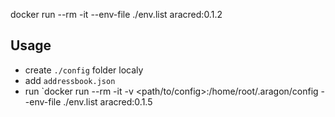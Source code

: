 docker run --rm -it --env-file ./env.list aracred:0.1.2  

## Usage
- create `./config` folder localy
- add `addressbook.json`
- run `docker run --rm -it -v <path/to/config>:/home/root/.aragon/config --env-file ./env.list aracred:0.1.5

